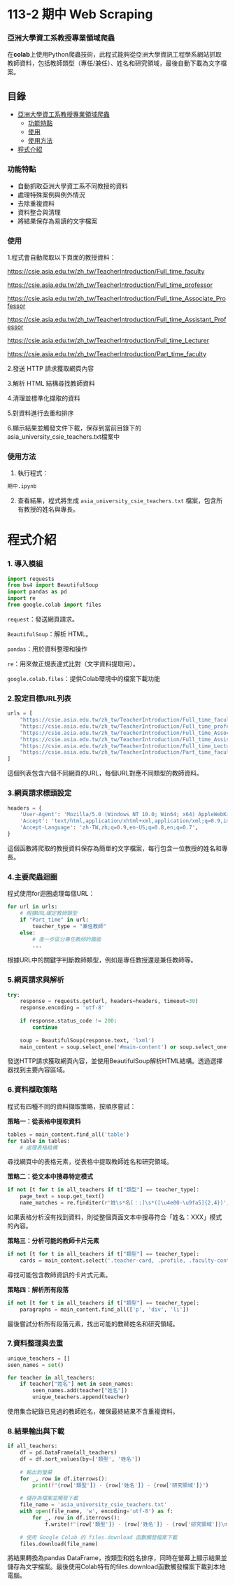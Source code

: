 # 113-2 期中 Web Scraping

### 亞洲大學資工系教授專業領域爬蟲

在**colab**上使用Python爬蟲技術，此程式能夠從亞洲大學資訊工程學系網站抓取教師資料，包括教師類型（專任/兼任）、姓名和研究領域，最後自動下載為文字檔案。

## 目錄

- [亞洲大學資工系教授專業領域爬蟲](#亞洲大學資工系教授專業領域爬蟲)
  - [功能特點](#功能特點)
  - [使用](#使用)
  - [使用方法](#使用方法)    
- [程式介紹](#程式介紹)
  
### 功能特點

- 自動抓取亞洲大學資工系不同教授的資料
- 處理特殊案例與例外情況
- 去除重複資料
- 資料整合與清理
- 將結果保存為易讀的文字檔案

### 使用

1.程式會自動爬取以下頁面的教授資料：

https://csie.asia.edu.tw/zh_tw/TeacherIntroduction/Full_time_faculty

https://csie.asia.edu.tw/zh_tw/TeacherIntroduction/Full_time_professor

https://csie.asia.edu.tw/zh_tw/TeacherIntroduction/Full_time_Associate_Professor

https://csie.asia.edu.tw/zh_tw/TeacherIntroduction/Full_time_Assistant_Professor

https://csie.asia.edu.tw/zh_tw/TeacherIntroduction/Full_time_Lecturer

https://csie.asia.edu.tw/zh_tw/TeacherIntroduction/Part_time_faculty

2.發送 HTTP 請求獲取網頁內容

3.解析 HTML 結構尋找教師資料

4.清理並標準化擷取的資料

5.對資料進行去重和排序

6.顯示結果並觸發文件下載，保存到當前目錄下的asia_university_csie_teachers.txt檔案中

### 使用方法

1.  執行程式：
```bash
期中.ipynb
```

2. 查看結果，程式將生成 `asia_university_csie_teachers.txt` 檔案，包含所有教授的姓名與專長。

# 程式介紹

### 1. 導入模組
```python
import requests
from bs4 import BeautifulSoup
import pandas as pd
import re
from google.colab import files
```
`request`：發送網頁請求。

`BeautifulSoup`：解析 HTML。

`pandas`：用於資料整理和操作

`re`：用來做正規表達式比對（文字資料提取用）。

`google.colab.files`：提供Colab環境中的檔案下載功能

### 2.設定目標URL列表
```python
urls = [
    "https://csie.asia.edu.tw/zh_tw/TeacherIntroduction/Full_time_faculty",
    "https://csie.asia.edu.tw/zh_tw/TeacherIntroduction/Full_time_professor",
    "https://csie.asia.edu.tw/zh_tw/TeacherIntroduction/Full_time_Associate_Professor",
    "https://csie.asia.edu.tw/zh_tw/TeacherIntroduction/Full_time_Assistant_Professor",
    "https://csie.asia.edu.tw/zh_tw/TeacherIntroduction/Full_time_Lecturer",
    "https://csie.asia.edu.tw/zh_tw/TeacherIntroduction/Part_time_faculty"
]
```
這個列表包含六個不同網頁的URL，每個URL對應不同類型的教師資料。

### 3.網頁請求標頭設定
```python
headers = {
    'User-Agent': 'Mozilla/5.0 (Windows NT 10.0; Win64; x64) AppleWebKit/537.36 (KHTML, like Gecko) Chrome/91.0.4472.124 Safari/537.36',
    'Accept': 'text/html,application/xhtml+xml,application/xml;q=0.9,image/webp,*/*;q=0.8',
    'Accept-Language': 'zh-TW,zh;q=0.9,en-US;q=0.8,en;q=0.7',
}
```
這個函數將爬取的教授資料保存為簡單的文字檔案，每行包含一位教授的姓名和專長。

### 4.主要爬蟲迴圈
程式使用for迴圈處理每個URL：
```python
for url in urls:
    # 根據URL確定教師類型
    if "Part_time" in url:
        teacher_type = "兼任教師"
    else:
        # 進一步區分專任教師的職級
        ...
```
根據URL中的關鍵字判斷教師類型，例如是專任教授還是兼任教師等。
    
### 5.網頁請求與解析
```python
try:
    response = requests.get(url, headers=headers, timeout=30)
    response.encoding = 'utf-8'
    
    if response.status_code != 200:
        continue
        
    soup = BeautifulSoup(response.text, 'lxml')
    main_content = soup.select_one('#main-content') or soup.select_one('main') or soup
```
發送HTTP請求獲取網頁內容，並使用BeautifulSoup解析HTML結構。透過選擇器找到主要內容區域。

### 6.資料擷取策略
程式有四種不同的資料擷取策略，按順序嘗試：

**策略一：從表格中提取資料**
```python
tables = main_content.find_all('table')
for table in tables:
    # 處理表格結構
```
尋找網頁中的表格元素，從表格中提取教師姓名和研究領域。

**策略二：從文本中搜尋特定模式**
```python
if not [t for t in all_teachers if t["類型"] == teacher_type]:
    page_text = soup.get_text()
    name_matches = re.finditer(r'姓\s*名[：:]\s*([\u4e00-\u9fa5]{2,4})', page_text)
```
如果表格分析沒有找到資料，則從整個頁面文本中搜尋符合「姓名：XXX」模式的內容。

**策略三：分析可能的教師卡片元素**
```python
if not [t for t in all_teachers if t["類型"] == teacher_type]:
    cards = main_content.select('.teacher-card, .profile, .faculty-container > div, .listBS > div')
```
尋找可能包含教師資訊的卡片式元素。

**策略四：解析所有段落**
```python
if not [t for t in all_teachers if t["類型"] == teacher_type]:
    paragraphs = main_content.find_all(['p', 'div', 'li'])
```
最後嘗試分析所有段落元素，找出可能的教師姓名和研究領域。

### 7.資料整理與去重
```python
unique_teachers = []
seen_names = set()

for teacher in all_teachers:
    if teacher["姓名"] not in seen_names:
        seen_names.add(teacher["姓名"])
        unique_teachers.append(teacher)
```
使用集合紀錄已見過的教師姓名，確保最終結果不含重複資料。

### 8.結果輸出與下載
```python
if all_teachers:
    df = pd.DataFrame(all_teachers)
    df = df.sort_values(by=['類型', '姓名'])
    
    # 輸出到螢幕
    for _, row in df.iterrows():
        print(f"{row['類型']} - {row['姓名']} - {row['研究領域']}")
    
    # 儲存為檔案並觸發下載
    file_name = 'asia_university_csie_teachers.txt'
    with open(file_name, 'w', encoding='utf-8') as f:
        for _, row in df.iterrows():
            f.write(f"{row['類型']} - {row['姓名']} - {row['研究領域']}\n")
    
    # 使用 Google Colab 的 files.download 函數觸發檔案下載
    files.download(file_name)
```
將結果轉換為pandas DataFrame，按類型和姓名排序，同時在螢幕上顯示結果並儲存為文字檔案。最後使用Colab特有的files.download函數觸發檔案下載到本地電腦。




